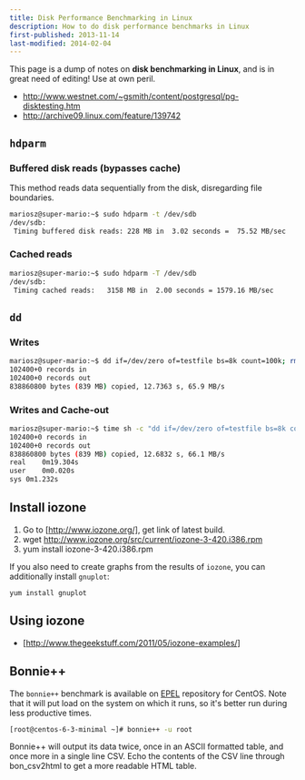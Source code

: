 ```yaml
---
title: Disk Performance Benchmarking in Linux
description: How to do disk performance benchmarks in Linux
first-published: 2013-11-14
last-modified: 2014-02-04
---
```


This page is a dump of notes on **disk benchmarking in Linux**, and is in great need of editing! Use at own peril.

*  http://www.westnet.com/~gsmith/content/postgresql/pg-disktesting.htm
*  http://archive09.linux.com/feature/139742

## `hdparm` ##

### Buffered disk reads (bypasses cache) ###

This method reads data sequentially from the disk, disregarding file boundaries.

```bash
mariosz@super-mario:~$ sudo hdparm -t /dev/sdb
/dev/sdb:
 Timing buffered disk reads: 228 MB in  3.02 seconds =  75.52 MB/sec
```

### Cached reads ###

```bash
mariosz@super-mario:~$ sudo hdparm -T /dev/sdb
/dev/sdb:
 Timing cached reads:   3158 MB in  2.00 seconds = 1579.16 MB/sec
```

## `dd` ##

### Writes ###

```bash
mariosz@super-mario:~$ dd if=/dev/zero of=testfile bs=8k count=100k; rm -f testfile
102400+0 records in
102400+0 records out
838860800 bytes (839 MB) copied, 12.7363 s, 65.9 MB/s
```

### Writes and Cache-out ###

```bash
mariosz@super-mario:~$ time sh -c "dd if=/dev/zero of=testfile bs=8k count=100k; sync" ; rm -f testfile
102400+0 records in
102400+0 records out
838860800 bytes (839 MB) copied, 12.6832 s, 66.1 MB/s
real	0m19.304s
user	0m0.020s
sys	0m1.232s
```

## Install iozone ##

1.  Go to [http://www.iozone.org/], get link of latest build.
2.  wget http://www.iozone.org/src/current/iozone-3-420.i386.rpm
3.  yum install iozone-3-420.i386.rpm

If you also need to create graphs from the results of `iozone`, you can additionally install `gnuplot`:

```
yum install gnuplot
```

Using iozone
------------
*   [http://www.thegeekstuff.com/2011/05/iozone-examples/]

Bonnie++
--------

The `bonnie++` benchmark is available on [EPEL](/posts/centos-6-enable-epel-repository/) repository for CentOS. Note
that it will put load on the system on which it runs, so it's better run during less productive times.

```bash
[root@centos-6-3-minimal ~]# bonnie++ -u root
```

Bonnie++ will output its data twice, once in an ASCII formatted table, and once more in a single line CSV. Echo the
contents of the CSV line through bon_csv2html to get a more readable HTML table.
